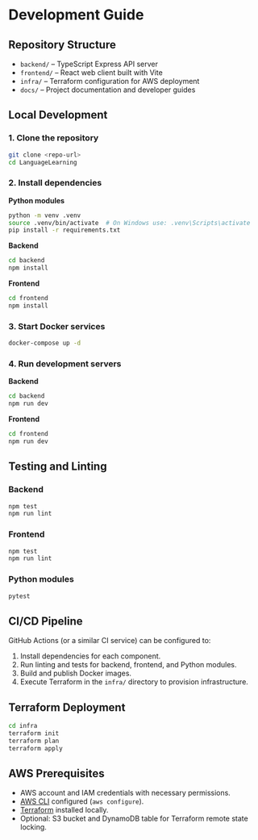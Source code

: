 # Development Guide

## Repository Structure
- `backend/` – TypeScript Express API server
- `frontend/` – React web client built with Vite
- `infra/` – Terraform configuration for AWS deployment
- `docs/` – Project documentation and developer guides

## Local Development

### 1. Clone the repository
```bash
git clone <repo-url>
cd LanguageLearning
```

### 2. Install dependencies

**Python modules**
```bash
python -m venv .venv
source .venv/bin/activate  # On Windows use: .venv\Scripts\activate
pip install -r requirements.txt
```

**Backend**
```bash
cd backend
npm install
```

**Frontend**
```bash
cd frontend
npm install
```

### 3. Start Docker services
```bash
docker-compose up -d
```

### 4. Run development servers

**Backend**
```bash
cd backend
npm run dev
```

**Frontend**
```bash
cd frontend
npm run dev
```

## Testing and Linting

### Backend
```bash
npm test
npm run lint
```

### Frontend
```bash
npm test
npm run lint
```

### Python modules
```bash
pytest
```

## CI/CD Pipeline

GitHub Actions (or a similar CI service) can be configured to:
1. Install dependencies for each component.
2. Run linting and tests for backend, frontend, and Python modules.
3. Build and publish Docker images.
4. Execute Terraform in the `infra/` directory to provision infrastructure.

## Terraform Deployment
```bash
cd infra
terraform init
terraform plan
terraform apply
```

## AWS Prerequisites
- AWS account and IAM credentials with necessary permissions.
- [AWS CLI](https://docs.aws.amazon.com/cli/latest/userguide/getting-started-install.html) configured (`aws configure`).
- [Terraform](https://developer.hashicorp.com/terraform/downloads) installed locally.
- Optional: S3 bucket and DynamoDB table for Terraform remote state locking.

